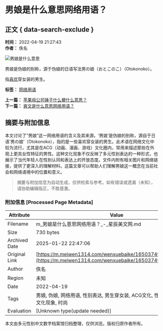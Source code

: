 # 男娘是什么意思网络用语？

## 正文 { data-search-exclude }


**时间：** 2022-04-19 21:27:43  
**作者：** 佚名  

![男娘是什么意思](http://www.meiwen1314.com/uploads/allimg/220419/1-220419212S0635.png)

男娘是伪娘的别称，源于伪娘的日语写法男の娘（おとこのこ）（Otokonoko）。

指[喜欢](http://www.meiwen1314.com/zhuanti/xihuan.html)穿女装的男生。

**标签：** [网络用语](/tags.php?/%CD%F8%C2%E7%D3%C3%D3%EF/)

**上一篇：** [苹果母公司锤子什么梗什么意思？](/wenxuebaike/1650374674/97663.html)  
**下一篇：** [爽文是什么意思网络用语？](/wenxuebaike/1650581865/97719.html)
<!-- tcd_original_link https://m.meiwen1314.com/wenxuebaike/1650374932/97664.html -->


## 摘要与附加信息

<!-- tcd_abstract -->
本文讨论了“男娘”这一网络用语的含义及其来源。‘男娘’是伪娘的别称，源自于日语‘男の娘’（Otokonoko），指的是一些喜欢穿女装的男生。此术语在网络文化中较为流行，尤其是在ACG（动画、漫画、游戏）文化圈内，常用来描述那些在外观上更具女性特征的男性。这种文化现象不仅反映了多元性别表达的一种形式，也展示了当代年轻人在性别认同和表达上的开放态度。文件内附有相关图片和网络链接，提供了更深入的理解材料。这篇文章可以帮助人们理解男娘这一概念在当前社会和网络语境中的位置和意义。
<!-- tcd_abstract_end -->

> 摘要与附加信息为自动生成，仅供检索与参考。如有错误或遗漏（未知），请协助编辑指正，不胜感激。

### 附加信息 [Processed Page Metadata]

| Attribute       | Value                                  |
|-----------------|----------------------------------------|
| Filename        | m_男娘是什么意思网络用语？_-_星辰美文网.md                             |
| Size            | 730 bytes                           |
| Archived Date   | 2025-01-22 22:47:06                             |
| Original Link   | [https://m.meiwen1314.com/wenxuebaike/1650374932/97664.html](https://m.meiwen1314.com/wenxuebaike/1650374932/97664.html)                       |
| Author          | 佚名                               |
| Region          | 未知                               |
| Date            | 2022-04-19                                 |
| Tags            | 男娘, 伪娘, 网络用语, 性别表达, 男生穿女装, ACG文化, 性别认同, 多元性别, 文化现象, 时尚                                 |
| Evaluation            | [Unknown type(update needed)]                                 |
<!-- tcd_table_end -->

本文由多元性别中文数字档案馆归档整理，仅供浏览。版权归原作者所有。
